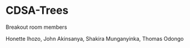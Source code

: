 # CDSA-Trees
Breakout room members

Honette Ihozo,
John Akinsanya,
Shakira Munganyinka,
Thomas Odongo
